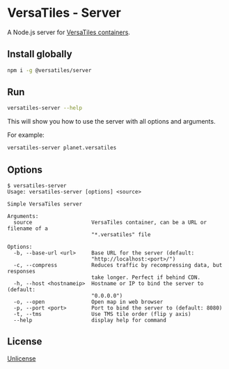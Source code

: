 # VersaTiles - Server

A Node.js server for [VersaTiles containers](https://github.com/versatiles-org/versatiles-spec).

## Install globally

```bash
npm i -g @versatiles/server
```

## Run

```bash
versatiles-server --help
```

This will show you how to use the server with all options and arguments.

For example:

```bash
versatiles-server planet.versatiles
```

## Options

<!--- This chapter is generated automatically --->

```console
$ versatiles-server
Usage: versatiles-server [options] <source>

Simple VersaTiles server

Arguments:
  source                   VersaTiles container, can be a URL or filename of a
                           "*.versatiles" file

Options:
  -b, --base-url <url>     Base URL for the server (default:
                           "http://localhost:<port>/")
  -c, --compress           Reduces traffic by recompressing data, but responses
                           take longer. Perfect if behind CDN.
  -h, --host <hostnameip>  Hostname or IP to bind the server to (default:
                           "0.0.0.0")
  -o, --open               Open map in web browser
  -p, --port <port>        Port to bind the server to (default: 8080)
  -t, --tms                Use TMS tile order (flip y axis)
  --help                   display help for command
```

## License

[Unlicense](./LICENSE.md)

